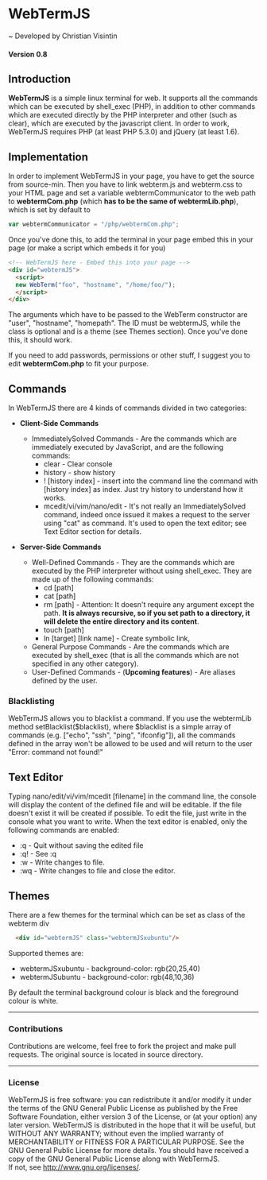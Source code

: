 # WebTermJS

~ Developed by Christian Visintin

#### Version 0.8

## Introduction

**WebTermJS** is a simple linux terminal for web. It supports all the commands which can be executed by shell_exec (PHP), in addition to other commands which are executed directly by the PHP interpreter and other (such as clear), which are executed by the javascript client.
In order to work, WebTermJS requires PHP (at least PHP 5.3.0) and jQuery (at least 1.6).

## Implementation

In order to implement WebTermJS in your page, you have to get the source from source-min.
Then you have to link webterm.js and webterm.css to your HTML page and set a variable webtermCommunicator to the web path to **webtermCom.php** (which **has to be the same of webtermLib.php**), which is set by default to  

```js
var webtermCommunicator = "/php/webtermCom.php";
```
Once you've done this, to add the terminal in your page embed this in your page (or make a script which embeds it for you)
```html
<!-- WebTermJS here - Embed this into your page -->
<div id="webtermJS">
  <script>
  new WebTerm("foo", "hostname", "/home/foo/");
  </script>
</div>
```
The arguments which have to be passed to the WebTerm constructor are "user", "hostname", "homepath".
The ID must be webtermJS, while the class is optional and is a theme (see Themes section).
Once you've done this, it should work.

If you need to add passwords, permissions or other stuff, I suggest you to edit **webtermCom.php** to fit your purpose.


## Commands

In WebTermJS there are 4 kinds of commands divided in two categories:  

* **Client-Side Commands**
  * ImmediatelySolved Commands - Are the commands which are immediately executed by JavaScript, and are the following commands:
    * clear - Clear console
    * history - show history
    * ! [history index] - insert into the command line the command with [history index] as index. Just try history to understand how it works.
    * mcedit/vi/vim/nano/edit - It's not really an ImmediatelySolved command, indeed once issued it makes a request to the server using "cat" as command. It's used to open the text editor; see Text Editor section for details.

* **Server-Side Commands**
  * Well-Defined Commands - They are the commands which are executed by the PHP interpreter without using shell_exec. They are made up of the following commands:
    * cd [path]
    * cat [path]
    * rm [path] - Attention: It doesn't require any argument except the path. **It is always recursive, so if you set path to a directory, it will delete the entire directory and its content**.
    * touch [path]
    * ln [target] [link name] - Create symbolic link,
  * General Purpose Commands - Are the commands which are executed by shell_exec (that is all the commands which are not specified in any other category).
  * User-Defined Commands - (**Upcoming features**) - Are aliases defined by the user.

### Blacklisting

WebTermJS allows you to blacklist a command. If you use the webtermLib method setBlacklist($blacklist), where $blacklist is a simple array of commands
(e.g. ["echo", "ssh", "ping", "ifconfig"]), all the commands defined in the array won't be allowed to be used and will return to the user "Error: command not found!"

## Text Editor

Typing nano/edit/vi/vim/mcedit [filename] in the command line, the console will display the content of the defined file and will be editable.
If the file doesn't exist it will be created if possible.
To edit the file, just write in the console what you want to write.
When the text editor is enabled, only the following commands are enabled:
* :q - Quit without saving the edited file
* :q! - See :q
* :w - Write changes to file.
* :wq - Write changes to file and close the editor.

## Themes

There are a few themes for the terminal which can be set as class of the webterm div
```html
  <div id="webtermJS" class="webtermJSxubuntu"/>
```

Supported themes are:
* webtermJSxubuntu - background-color: rgb(20,25,40)
* webtermJSubuntu - background-color: rgb(48,10,36)

By default the terminal background colour is black and the foreground colour is white.

---

### Contributions

Contributions are welcome, feel free to fork the project and make pull requests.
The original source is located in source directory.

---

### License

WebTermJS is free software: you can redistribute it and/or modify it under the terms of the GNU General Public License as
published by the Free Software Foundation, either version 3 of the License, or (at your option) any later version.
WebTermJS is distributed in the hope that it will be useful, but WITHOUT ANY WARRANTY; without even the implied warranty of
MERCHANTABILITY or FITNESS FOR A PARTICULAR PURPOSE.
See the GNU General Public License for more details.
You should have received a copy of the GNU General Public License along with WebTermJS.  
If not, see <http://www.gnu.org/licenses/>.
